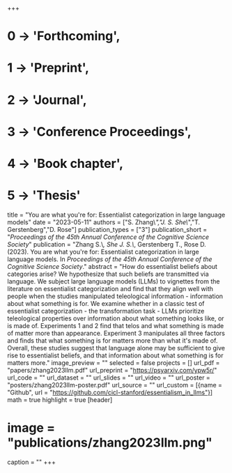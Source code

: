 +++
# 0 -> 'Forthcoming',
# 1 -> 'Preprint',
# 2 -> 'Journal',
# 3 -> 'Conference Proceedings',
# 4 -> 'Book chapter',
# 5 -> 'Thesis'

title = "You are what you're for: Essentialist categorization in large language models"
date = "2023-05-11"
authors = ["S. Zhang\\*","J. S. She\\*","T. Gerstenberg","D. Rose"]
publication_types = ["3"]
publication_short = "_Proceedings of the 45th Annual Conference of the Cognitive Science Society_"
publication = "Zhang S.\\*, She J. S.\\*, Gerstenberg T., Rose D. (2023). You are what you're for: Essentialist categorization in large language models. In _Proceedings of the 45th Annual Conference of the Cognitive Science Society_."
abstract = "How do essentialist beliefs about categories arise? We hypothesize that such beliefs are transmitted via language. We subject large language models (LLMs) to vignettes from the literature on essentialist categorization and find that they align well with people when the studies manipulated teleological information - information about what something is for. We examine whether in a classic test of essentialist categorization - the transformation task - LLMs prioritize teleological properties over information about what something looks like, or is made of. Experiments 1 and 2 find that telos and what something is made of matter more than appearance. Experiment 3 manipulates all three factors and finds that what something is for matters more than what it's made of. Overall, these studies suggest that language alone may be sufficient to give rise to essentialist beliefs, and that information about what something is for matters more."
image_preview = ""
selected = false
projects = []
url_pdf = "papers/zhang2023llm.pdf"
url_preprint = "https://psyarxiv.com/ypw5r/"
url_code = ""
url_dataset = ""
url_slides = ""
url_video = ""
url_poster = "posters/zhang2023llm-poster.pdf"
url_source = ""
url_custom = [{name = "Github", url = "https://github.com/cicl-stanford/essentialism_in_llms"}]
math = true
highlight = true
[header]
# image = "publications/zhang2023llm.png"
caption = ""
+++